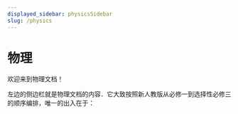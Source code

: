 ```yaml
---
displayed_sidebar: physicsSidebar
slug: /physics
---
```


# 物理

欢迎来到物理文档！

左边的侧边栏就是物理文档的内容．它大致按照新人教版从必修一到选择性必修三的顺序编排，唯一的出入在于：
